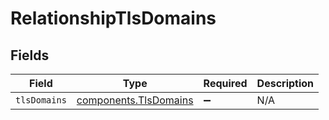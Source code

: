 # RelationshipTlsDomains


## Fields

| Field                                                                 | Type                                                                  | Required                                                              | Description                                                           |
| --------------------------------------------------------------------- | --------------------------------------------------------------------- | --------------------------------------------------------------------- | --------------------------------------------------------------------- |
| `tlsDomains`                                                          | [components.TlsDomains](../../../sdk/models/components/tlsdomains.md) | :heavy_minus_sign:                                                    | N/A                                                                   |